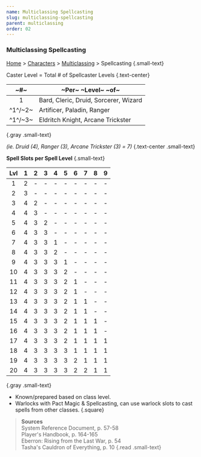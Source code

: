 ```yaml
---
name: Multiclassing Spellcasting
slug: multiclassing-spellcasting
parent: multiclassing
order: 02
---
```


### Multiclassing Spellcasting
[Home](dm-operations-center) > [Characters](characters) > [Multiclassing](multiclassing) > Spellcasting {.small-text}

Caster Level = Total # of Spellcaster Levels {.text-center}

|   ~#~   | ~Per~ ~Level~ ~of~                    |
| :-----: | ------------------------------------- |
|    1    | Bard, Cleric, Druid, Sorcerer, Wizard |
| ^1^/~2~ | Artificer, Paladin, Ranger            |
| ^1^/~3~ | Eldritch Knight, Arcane Trickster     |
{.gray .small-text}

*(ie. Druid (4), Ranger (3), Arcane Trickster (3) = 7)* {.text-center .small-text}


**Spell Slots per Spell Level** {.small-text}

| Lvl |  1  |  2  |  3  |  4  |  5  |  6  |  7  |  8  |  9  |
| :-: | :-: | :-: | :-: | :-: | :-: | :-: | :-: | :-: | :-: |
|  1  |  2  |  -  |  -  |  -  |  -  |  -  |  -  |  -  |  -  |
|  2  |  3  |  -  |  -  |  -  |  -  |  -  |  -  |  -  |  -  |
|  3  |  4  |  2  |  -  |  -  |  -  |  -  |  -  |  -  |  -  |
|  4  |  4  |  3  |  -  |  -  |  -  |  -  |  -  |  -  |  -  |
|  5  |  4  |  3  |  2  |  -  |  -  |  -  |  -  |  -  |  -  |
|  6  |  4  |  3  |  3  |  -  |  -  |  -  |  -  |  -  |  -  |
|  7  |  4  |  3  |  3  |  1  |  -  |  -  |  -  |  -  |  -  |
|  8  |  4  |  3  |  3  |  2  |  -  |  -  |  -  |  -  |  -  |
|  9  |  4  |  3  |  3  |  3  |  1  |  -  |  -  |  -  |  -  |
| 10  |  4  |  3  |  3  |  3  |  2  |  -  |  -  |  -  |  -  |
| 11  |  4  |  3  |  3  |  3  |  2  |  1  |  -  |  -  |  -  |
| 12  |  4  |  3  |  3  |  3  |  2  |  1  |  -  |  -  |  -  |
| 13  |  4  |  3  |  3  |  3  |  2  |  1  |  1  |  -  |  -  |
| 14  |  4  |  3  |  3  |  3  |  2  |  1  |  1  |  -  |  -  |
| 15  |  4  |  3  |  3  |  3  |  2  |  1  |  1  |  1  |  -  |
| 16  |  4  |  3  |  3  |  3  |  2  |  1  |  1  |  1  |  -  |
| 17  |  4  |  3  |  3  |  3  |  2  |  1  |  1  |  1  |  1  |
| 18  |  4  |  3  |  3  |  3  |  3  |  1  |  1  |  1  |  1  |
| 19  |  4  |  3  |  3  |  3  |  3  |  2  |  1  |  1  |  1  |
| 20  |  4  |  3  |  3  |  3  |  3  |  2  |  2  |  1  |  1  |
{.gray .small-text}

- Known/prepared based on class level.
- Warlocks with Pact Magic & Spellcasting, can use warlock slots to cast spells from other classes. 
{.square}

> **Sources** <br/>
> System Reference Document, p. 57-58<br/>
> Player's Handbook, p. 164-165<br/>
> Eberron: Rising from the Last War, p. 54<br/>
> Tasha's Cauldron of Everything, p. 10
{.read .small-text}